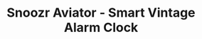 ---
description: 闹钟app，推荐于此自然有其与众不同之处。
layout: post
results:
- primaryGenreName: Health & Fitness
  version: '1.0.1'
  trackViewUrl: https://itunes.apple.com/cn/app/snoozr-aviator-smart-vintage/id716673288?mt=8&uo=4
  artworkUrl100: http://a635.phobos.apple.com/us/r30/Purple4/v4/18/1f/72/181f72b7-ff33-93c2-8412-912822ed70f6/mzl.wvbootja.png
  artworkUrl60: http://a97.phobos.apple.com/us/r30/Purple4/v4/55/db/95/55db9586-0687-1389-9cf8-9fa8a3bf6ff1/57_Icon_Final.png
  sellerName: Marko Bosiljkov
  supportedDevices:
  - iPadFourthGen4G
  - iPhone5c
  - iPhone4S
  - iPadMini4G
  - iPadMini
  - iPadFourthGen
  - iPad2Wifi
  - iPhone4
  - iPodTouchThirdGen
  - iPhone5
  - iPadWifi
  - iPodTouchourthGen
  - iPhone-3GS
  - iPad23G
  - iPadThirdGen
  - iPadThirdGen4G
  - iPad3G
  - iPodTouchFifthGen
  - iPhone5s
  genres:
  - 健康健美
  - 医疗
  trackName: Snoozr Aviator - Smart Vintage Alarm Clock
  description: "Snoozr is a free, easy to use, alarm clock app with preset
    Snooze Span that simplifies the way you get up. \n\nIs your alarm list
    longer than your contact list? Well... We have an app for you!\n\nSnoozr
    needs only one input - the time you need to be awake and our sophisticated
    algorithms automatically generate a Snooze Span leading up to that point.
    If you want even more control you can manually adjust the Snooze Span
    and Intensity to fit your morning wake up routine perfectly.\n\nSnoozr
    Aviator Edition is inspired by the legendary timepieces specifically built
    to exacting military standards. These exceptional watches have served
    professional pilots and are now available on your phone.\n\nLoaded with
    beautiful graphics, an intuitive interface that has been designed with
    great attention to detail and a rich list of features, Snoozr steps into
    a new era of smart alarms.\n\nSnoozr Aviator Edition is an advanced vintage
    alarm that can be customized to tailor everyone’s sleeping routine. With
    unique snooze behavior and progressive intensity alarms Snoozr has everything
    you'll ever need to get up, just the way you want.\n\nHOW IT WORKS »\nSet
    your preferred wake time and Snoozr will calculate a series of alarms
    that will rapidly increase in frequency or you can manually adjust the
    Snooze Span in Settings. It's the easiest and most natural way to get
    up fresh.\n\nSnoozr principles have been tested by users for most satisfaction
    with great success while its algorithms have been designed using most
    recent sleep science.\n\nFEATURES »\nSnoozr Aviator Edition is inspired
    by the legendary style of watches known for their vintage design and precision.
    This precision is applied on the Snooze Span which calculates when to
    start waking you up based on the set Uptime.\n\nOne of Snoozr Aviator
    Edition special features is the sound. You can choose from 7 different
    analogue music recordings featuring real instruments. Regular alarm sounds
    are either boring, easily ignored or they feel like a jack hammer next
    to your head while the natural sound of Snoozr Aviator Edition alarm gets
    you up in the morning without the added stress.\n\n» Adjustable Snooze
    Span\n» One Tap = Multiple Snoozes\n» Adjustable Snooze Intensity\n» Fluid
    Graphics\n» Analogue Alarm Sounds\n» Intuitive Interface\n\n+ more features
    coming soon"
  price: 0
  trackId: 716673288
  releaseDate: '2013-10-08T07:34:27Z'
  screenshotUrls:
  - http://a3.mzstatic.com/us/r30/Purple6/v4/58/6a/08/586a0823-c013-e59a-5a49-0093657619b3/screen1136x1136.jpeg
  - http://a1.mzstatic.com/us/r30/Purple6/v4/5f/87/30/5f873082-bc9e-a5e5-e17f-e0b8a8ded924/screen1136x1136.jpeg
  - http://a4.mzstatic.com/us/r30/Purple4/v4/a5/3f/84/a53f841b-73bf-4210-33ca-fef631ca5d4a/screen1136x1136.jpeg
  - http://a3.mzstatic.com/us/r30/Purple/v4/06/5d/1b/065d1bd3-4d30-d0df-7fce-48b81bfb86f9/screen1136x1136.jpeg
  artistViewUrl: https://itunes.apple.com/cn/artist/marko-bosiljkov/id716673291?uo=4
  primaryGenreId: 6013
  kind: software
  fileSizeBytes: '13343419'
  bundleId: com.snoozrapp.aviator
  releaseNotes: Minor bug fixes
  trackContentRating: 4+
  artistName: Marko Bosiljkov
  trackCensoredName: Snoozr Aviator - Smart Vintage Alarm Clock
  isGameCenterEnabled: false
  contentAdvisoryRating: 4+
  languageCodesISO2A:
  - EN
  features: &a []
  wrapperType: software
  artworkUrl512: http://a635.phobos.apple.com/us/r30/Purple4/v4/18/1f/72/181f72b7-ff33-93c2-8412-912822ed70f6/mzl.wvbootja.png
  formattedPrice: 免费
  artistId: 716673291
  genreIds:
  - '6013'
  - '6020'
  currency: CNY
  ipadScreenshotUrls: *a
category: 健康健美
tags: tag1
resultCount: 1
title: Snoozr Aviator - Smart Vintage Alarm Clock

---